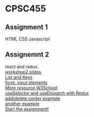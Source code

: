 # CPSC455
## Assignment 1
HTML CSS Javascript
## Assignemnt 2
react and redux. <br>
[workshop2 slides](https://docs.google.com/presentation/d/1vabQ--b47LfViCE_M421qFXsqz3qUL9K3wJ43gI8XvM/edit#slide=id.p) <br>
[List and Keys](https://reactjs.org/docs/lists-and-keys.html)<br>
[form, input elements](https://reactjs.org/docs/forms.html#controlled-components)<br>
[More resource W3School](https://www.w3schools.com/react/default.asp)<br>
[useSelector and useDispatch with Redux](https://medium.com/@mendes.develop/introduction-on-react-redux-using-hooks-useselector-usedispatch-ef843f1c2561)<br>
[add/delete conter example](https://levelup.gitconnected.com/react-redux-hooks-useselector-and-usedispatch-f7d8c7f75cdd)<br>
[another example](https://scriptverse.academy/tutorials/reactjs-useselector-usedispatch.html)<br>
[Start the assignment!](https://reactjs.org/docs/create-a-new-react-app.html#create-react-app)<br>
